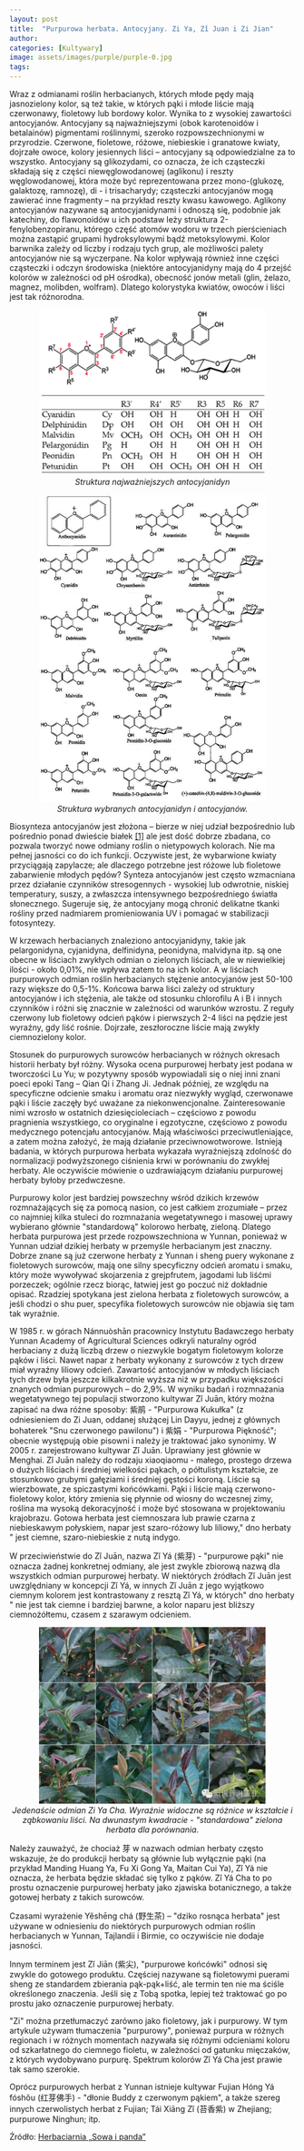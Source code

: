 ```yaml
---
layout: post
title:  "Purpurowa herbata. Antocyjany. Zi Ya, Zǐ Juan i Zi Jian"
author: 
categories: [Kultywary]
image: assets/images/purple/purple-0.jpg
tags: 
---
```


Wraz z odmianami roślin herbacianych, których młode pędy mają jasnozielony kolor, są też takie, w których pąki i młode liście mają czerwonawy, fioletowy lub bordowy kolor. Wynika to z wysokiej zawartości antocyjanów.
Antocyjany są najważniejszymi (obok karotenoidów i betalainów) pigmentami roślinnymi, szeroko rozpowszechnionymi w przyrodzie. Czerwone, fioletowe, różowe, niebieskie i granatowe kwiaty, dojrzałe owoce, kolory jesiennych liści – antocyjany są odpowiedzialne za to wszystko. Antocyjany są glikozydami, co oznacza, że ich cząsteczki składają się z części niewęglowodanowej (aglikonu) i reszty węglowodanowej, która może być reprezentowana przez mono-(glukozę, galaktozę, ramnozę), di - i trisacharydy; cząsteczki antocyjanów mogą zawierać inne fragmenty – na przykład reszty kwasu kawowego. Aglikony antocyjanów nazywane są antocyjanidynami i odnoszą się, podobnie jak katechiny, do flawonoidów u ich podstaw leży struktura 2-fenylobenzopiranu, którego część atomów wodoru w trzech pierścieniach można zastąpić grupami hydroksylowymi bądź metoksylowymi. Kolor barwnika zależy od liczby i rodzaju tych grup, ale możliwości palety antocyjanów nie są wyczerpane. Na kolor wpływają również inne części cząsteczki i odczyn środowiska (niektóre antocyjanidyny mają do 4 przejść kolorów w zależności od pH ośrodka), obecność jonów metali (glin, żelazo, magnez, molibden, wolfram). Dlatego kolorystyka kwiatów, owoców i liści jest tak różnorodna.

<p align="center">
  <img alt="anto-1" src="/assets/images/anto/anto-1.jpg" width="400">
  <br>
    <em><i>Struktura najważniejszych antocyjanidyn</i></em>
</p>

<p align="center">
  <img alt="anto-2" src="/assets/images/anto/anto-2.jpg" width="400">
  <br>
    <em><i>Struktura wybranych antocyjanidyn i antocyjanów.</i></em>
</p>

Biosynteza antocyjanów jest złożona – bierze w niej udział bezpośrednio lub pośrednio ponad dwieście białek [[1]](https://pubmed.ncbi.nlm.nih.gov/31853722/) ale jest dość dobrze zbadana, co pozwala tworzyć nowe odmiany roślin o nietypowych kolorach. Nie ma pełnej jasności co do ich funkcji. Oczywiste jest, że wybarwione kwiaty przyciągają zapylacze; ale dlaczego potrzebne jest różowe lub fioletowe zabarwienie młodych pędów? Synteza antocyjanów jest często wzmacniana przez działanie czynników stresogennych - wysokiej lub odwrotnie, niskiej temperatury, suszy, a zwłaszcza intensywnego bezpośredniego światła słonecznego. Sugeruje się, że antocyjany mogą chronić delikatne tkanki rośliny przed nadmiarem promieniowania UV i pomagać w stabilizacji fotosyntezy.

W krzewach herbacianych znaleziono antocyjanidyny, takie jak pelargonidyna, cyjanidyna, delfinidyna, peonidyna, malvidyna itp. są one obecne w liściach zwykłych odmian o zielonych liściach, ale w niewielkiej ilości - około 0,01%, nie wpływa zatem to na ich kolor. A w liściach purpurowych odmian roślin herbacianych stężenie antocyjanów jest 50-100 razy większe do 0,5-1%. Końcowa barwa liści zależy od struktury antocyjanów i ich stężenia, ale także od stosunku chlorofilu A i B i innych czynników i różni się znacznie w zależności od warunków wzrostu. Z reguły czerwony lub fioletowy odcień pąków i pierwszych 2-4 liści na pędzie jest wyraźny, gdy liść rośnie. Dojrzałe, zeszłoroczne liście mają zwykły ciemnozielony kolor.

Stosunek do purpurowych surowców herbacianych w różnych okresach historii herbaty był różny. Wysoka ocena purpurowej herbaty jest podana w tworczości Lu Yu; w pozytywny sposób wypowiadali się o niej inni znani poeci epoki Tang – Qian Qi i Zhang Ji. Jednak później, ze względu na specyficzne odcienie smaku i aromatu oraz niezwykły wygląd, czerwonawe pąki i liście zaczęły być uważane za niekonwencjonalne. Zainteresowanie nimi wzrosło w ostatnich dziesięcioleciach – częściowo z powodu pragnienia wszystkiego, co oryginalne i egzotyczne, częściowo z powodu medycznego potencjału antocyjanów. Mają właściwości przeciwutleniające, a zatem można założyć, że mają działanie przeciwnowotworowe. Istnieją badania, w których purpurowa herbata wykazała wyraźniejszą zdolność do normalizacji podwyższonego ciśnienia krwi w porównaniu do zwykłej herbaty. Ale oczywiście mówienie o uzdrawiającym działaniu purpurowej herbaty byłoby przedwczesne.

Purpurowy kolor jest bardziej powszechny wśród dzikich krzewów rozmnażających się za pomocą nasion, co jest całkiem zrozumiałe – przez co najmniej kilka stuleci do rozmnażania wegetatywnego i masowej uprawy wybierano głównie "standardową" kolorowo herbatę, zieloną. Dlatego herbata purpurowa jest przede rozpowszechniona w Yunnan, ponieważ w Yunnan udział dzikiej herbaty w przemyśle herbacianym jest znaczny. Dobrze znane są już czerwone herbaty z Yunnan i sheng puery wykonane z fioletowych surowców, mają one silny specyficzny odcień aromatu i smaku, który może wywoływać skojarzenia z grejpfrutem, jagodami lub liśćmi porzeczek; ogólnie rzecz biorąc, łatwiej jest go poczuć niż dokładnie opisać. Rzadziej spotykana jest zielona herbata z fioletowych surowców, a jeśli chodzi o shu puer, specyfika fioletowych surowców nie objawia się tam tak wyraźnie.

W 1985 r. w górach Nánnuòshān pracownicy Instytutu Badawczego herbaty Yunnan Academy of Agricultural Sciences odkryli naturalny ogród herbaciany z dużą liczbą drzew o niezwykle bogatym fioletowym kolorze pąków i liści. Nawet napar z herbaty wykonany z surowców z tych drzew miał wyraźny liliowy odcień. Zawartość antocyjanów w młodych liściach tych drzew była jeszcze kilkakrotnie wyższa niż w przypadku większości znanych odmian purpurowych – do 2,9%. W wyniku badań i rozmnażania wegetatywnego tej populacji stworzono kultywar Zǐ Juān, który można zapisać na dwa różne sposoby: 紫鹃 - "Purpurowa Kukułka" (z odniesieniem do Zi Juan, oddanej służącej Lin Dayyu, jednej z głównych bohaterek "Snu czerwonego pawilonu") i 紫娟 - "Purpurowa Piękność"; obecnie występują obie pisowni i należy je traktować jako synonimy. W 2005 r. zarejestrowano kultywar Zǐ Juān. Uprawiany jest głównie w Menghai.
Zǐ Juān należy do rodzaju xiaoqiaomu - małego, prostego drzewa o dużych liściach i średniej wielkości pąkach, o półtulistym kształcie, ze stosunkowo grubymi gałęziami i średniej gęstości koroną. Liście są wierzbowate, ze spiczastymi końcówkami. Pąki i liście mają czerwono-fioletowy kolor, który zmienia się płynnie od wiosny do wczesnej zimy, roślina ma wysoką dekoracyjność i może być stosowana w projektowaniu krajobrazu. Gotowa herbata jest ciemnoszara lub prawie czarna z niebieskawym połyskiem, napar jest szaro-różowy lub liliowy," dno herbaty " jest ciemne, szaro-niebieskie z nutą indygo.

W przeciwieństwie do Zǐ Juān, nazwa Zǐ Yá (紫芽) - "purpurowe pąki" nie oznacza żadnej konkretnej odmiany, ale jest zwykle zbiorową nazwą dla wszystkich odmian purpurowej herbaty. W niektórych źródłach Zǐ Juān jest uwzględniany w koncepcji Zǐ Yá, w innych Zǐ Juān z jego wyjątkowo ciemnym kolorem jest kontrastowany z resztą Zǐ Yá, w których" dno herbaty " nie jest tak ciemne i bardziej barwne, a kolor naparu jest bliższy ciemnożółtemu, czasem z szarawym odcieniem.

<p align="center">
  <img alt="anto-3" src="/assets/images/anto/anto-3.jpg" width="400">
  <br>
    <em><i>Jedenaście odmian Zi Ya Cha. Wyraźnie widoczne są różnice w kształcie i ząbkowaniu liści. Na dwunastym kwadracie - "standardowa" zielona herbata dla porównania.</i></em>
</p>

Należy zauważyć, że chociaż  芽 w nazwach odmian herbaty często wskazuje, że do produkcji herbaty są głównie lub wyłącznie pąki (na przykład Manding Huang Ya, Fu Xi Gong Ya, Maitan Cui Ya), Zǐ Yá nie oznacza, że herbata będzie składać się tylko z pąków. Zǐ Yá Cha to po prostu oznaczenie purpurowej herbaty jako zjawiska botanicznego, a także gotowej herbaty z takich surowców.

Czasami wyrażenie Yěshēng chá (野生茶) – "dziko rosnąca herbata" jest używane w odniesieniu do niektórych purpurowych odmian roślin herbacianych w Yunnan, Tajlandii i Birmie, co oczywiście nie dodaje jasności.

Innym terminem jest Zǐ Jiān (紫尖), "purpurowe końcówki" odnosi się zwykle do gotowego produktu. Częściej nazywane są fioletowymi puerami sheng ze standardem zbierania pąk-pąk+liść, ale termin ten nie ma ściśle określonego znaczenia. Jeśli się z Tobą spotka, lepiej też traktować go po prostu jako oznaczenie purpurowej herbaty.

"Zi" można przetłumaczyć zarówno jako fioletowy, jak i purpurowy. W tym artykule używam tłumaczenia "purpurowy", ponieważ purpura w różnych regionach i w różnych momentach nazywała się różnymi odcieniami koloru od szkarłatnego do ciemnego fioletu, w zależności od gatunku mięczaków, z których wydobywano purpurę. Spektrum kolorów Zǐ Yá Cha jest prawie tak samo szerokie.

Oprócz purpurowych herbat z Yunnan istnieje kultywar Fujian Hóng Yá fóshǒu (红芽佛手) - "dłonie Buddy z czerwonym pąkiem", a także szereg innych czerwolistych herbat z Fujian; Tái Xiāng Zǐ (苔香紫) w Zhejiang; purpurowe Ninghun; itp.

Źródło:
[Herbaciarnia „Sowa i panda”](https://vk.com/club47905050)
